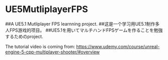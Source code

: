 # UE5MutliplayerFPS
##A UE5.1 Mutliplayer FPS learnning project.
##这是一个学习用UE5.1制作多人FPS游戏的项目。
##UE5.1を用いてマルチハンドFPSゲームを作ることを勉強するためのproject.

The tutorial video is coming from:
https://www.udemy.com/course/unreal-engine-5-cpp-multiplayer-shooter/#overview
